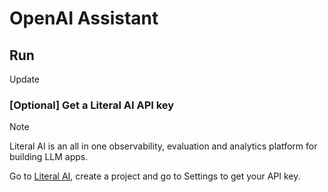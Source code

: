 # OpenAI Assistant

## Run

Update

### [Optional] Get a Literal AI API key

> [!NOTE]  
> Literal AI is an all in one observability, evaluation and analytics platform for building LLM apps.

Go to [Literal AI](https://cloud.getliteral.ai/), create a project and go to Settings to get your API key.


